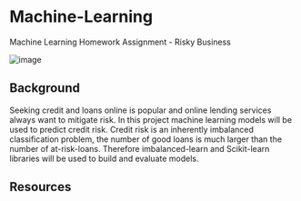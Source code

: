 # Machine-Learning
Machine Learning Homework Assignment - Risky Business


![image](https://user-images.githubusercontent.com/99493522/167949737-056ef51e-4562-40ed-a3f7-95f53bea6d13.png)

## Background

Seeking credit and loans online is popular and online lending services always want to mitigate risk. In this project machine learning models will be used to predict credit risk. Credit risk is an inherently imbalanced classification problem, the number of good loans is much larger than the number of at-risk-loans. Therefore imbalanced-learn and Scikit-learn libraries will be used to build and evaluate models. 

## Resources

